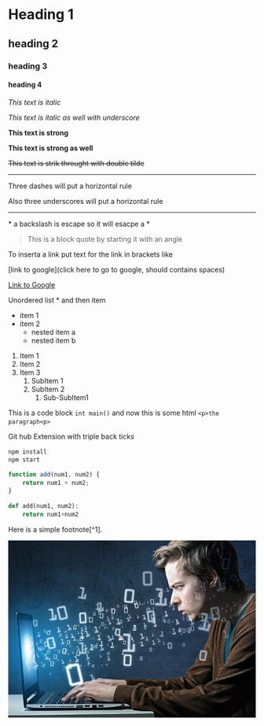 <!-- This is a reference read me file -->

# Heading 1

## heading 2

### heading 3

#### heading 4

_This text is italic_

_This text is italic as well with underscore_

**This text is strong**

**This text is strong as well**

~~This text is strik throught with double tilde~~

---

Three dashes will put a horizontal rule

Also three underscores will put a horizontal rule

---

\* a backslash is escape so it will esacpe a \*

> This is a block quote by starting it with an angle

To inserta a link put text for the link in brackets like

[link to google](click here to go to google, should contains spaces)

[Link to Google](http://www.google.com "Google")

Unordered list \* and then item

-   item 1
-   item 2
    -   nested item a
    -   nested item b

1. Item 1
1. Item 2
1. Item 3
    1. SubItem 1
    1. SubItem 2
        1. Sub-SubItem1

This is a code block `int main()` and now this is some html `<p>the paragraph<p>`

Git hub Extension with triple back ticks

```
npm install
npm start

```

```javascript
function add(num1, num2) {
    return num1 + num2;
}
```

```python
def add(num1, num2):
    return num1+num2
```

Here is a simple footnote[^1].

<!-- Images -->

![Devloper coding past enough](./developer.jpg "a Developer")

